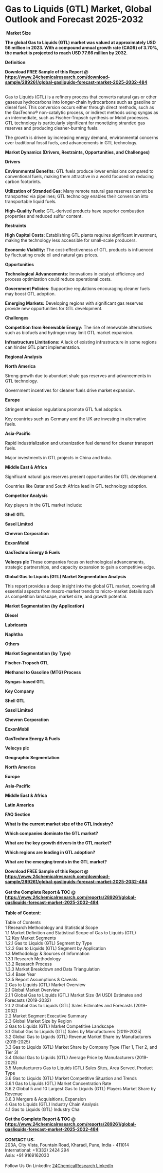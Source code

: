 <h1>Gas to Liquids (GTL) Market, Global Outlook and Forecast 2025-2032</h1><p> <strong>Market Size</strong>
</p><p><strong>The global Gas to Liquids (GTL) market was valued at approximately USD 56 million in 2023. With a compound annual growth rate (CAGR) of 3.70%, the market is projected to reach USD 77.66 million by 2032.</strong></p><p>
<strong>Definition</strong></p><div><b>Download FREE Sample of this Report @ 
            <a href="https://www.24chemicalresearch.com/download-sample/289261/global-gasliquids-forecast-market-2025-2032-484">
            https://www.24chemicalresearch.com/download-sample/289261/global-gasliquids-forecast-market-2025-2032-484</a></b></div><br><p>
</p><p>Gas to Liquids (GTL) is a refinery process that converts natural gas or other gaseous hydrocarbons into longer-chain hydrocarbons such as gasoline or diesel fuel. This conversion occurs either through direct methods, such as the GasTechno® non-catalytic process, or indirect methods using syngas as an intermediate, such as Fischer-Tropsch synthesis or Mobil processes. GTL technology is particularly significant for monetizing stranded gas reserves and producing cleaner-burning fuels.</p><p>
</p><p>The growth is driven by increasing energy demand, environmental concerns over traditional fossil fuels, and advancements in GTL technology.</p><p>
<strong>Market Dynamics (Drivers, Restraints, Opportunities, and Challenges)</strong></p><p>
<strong>Drivers</strong></p><p>
</p><p><strong>Environmental Benefits:</strong> GTL fuels produce lower emissions compared to conventional fuels, making them attractive in a world focused on reducing carbon footprints.</p><p><strong>Utilization of Stranded Gas:</strong> Many remote natural gas reserves cannot be transported via pipelines; GTL technology enables their conversion into transportable liquid fuels.</p><p><strong>High-Quality Fuels:</strong> GTL-derived products have superior combustion properties and reduced sulfur content.</p><p>
<strong>Restraints</strong></p><p>
</p><p><strong>High Capital Costs:</strong> Establishing GTL plants requires significant investment, making the technology less accessible for small-scale producers.</p><p><strong>Economic Viability:</strong> The cost-effectiveness of GTL products is influenced by fluctuating crude oil and natural gas prices.</p><p>
<strong>Opportunities</strong></p><p>
</p><p><strong>Technological Advancements:</strong> Innovations in catalyst efficiency and process optimization could reduce operational costs.</p><p><strong>Government Policies:</strong> Supportive regulations encouraging cleaner fuels may boost GTL adoption.</p><p><strong>Emerging Markets:</strong> Developing regions with significant gas reserves provide new opportunities for GTL development.</p><p>
<strong>Challenges</strong></p><p>
</p><p><strong>Competition from Renewable Energy:</strong> The rise of renewable alternatives such as biofuels and hydrogen may limit GTL market expansion.</p><p><strong>Infrastructure Limitations:</strong> A lack of existing infrastructure in some regions can hinder GTL plant implementation.</p><p>
<strong>Regional Analysis</strong></p><p>
<strong>North America</strong></p><p>
</p><p>Strong growth due to abundant shale gas reserves and advancements in GTL technology.</p><p>Government incentives for cleaner fuels drive market expansion.</p><p>
<strong>Europe</strong></p><p>
</p><p>Stringent emission regulations promote GTL fuel adoption.</p><p>Key countries such as Germany and the UK are investing in alternative fuels.</p><p>
<strong>Asia-Pacific</strong></p><p>
</p><p>Rapid industrialization and urbanization fuel demand for cleaner transport fuels.</p><p>Major investments in GTL projects in China and India.</p><p>
<strong>Middle East &amp; Africa</strong></p><p>
</p><p>Significant natural gas reserves present opportunities for GTL development.</p><p>Countries like Qatar and South Africa lead in GTL technology adoption.</p><p>
<strong>Competitor Analysis</strong></p><p>
</p><p>Key players in the GTL market include:</p><p>
</p><p><strong>Shell GTL</strong></p><p><strong>Sasol Limited</strong></p><p><strong>Chevron Corporation</strong></p><p><strong>ExxonMobil</strong></p><p><strong>GasTechno Energy &amp; Fuels</strong></p><p><strong>Velocys plc</strong> These companies focus on technological advancements, strategic partnerships, and capacity expansion to gain a competitive edge.</p><p>
<strong>Global Gas to Liquids (GTL) Market Segmentation Analysis</strong></p><p>
</p><p>This report provides a deep insight into the global GTL market, covering all essential aspects from macro-market trends to micro-market details such as competition landscape, market size, and growth potential.</p><p>
<strong>Market Segmentation (by Application)</strong></p><p>
</p><p><strong>Diesel</strong></p><p><strong>Lubricants</strong></p><p><strong>Naphtha</strong></p><p><strong>Others</strong></p><p>
<strong>Market Segmentation (by Type)</strong></p><p>
</p><p><strong>Fischer-Tropsch GTL</strong></p><p><strong>Methanol to Gasoline (MTG) Process</strong></p><p><strong>Syngas-based GTL</strong></p><p>
<strong>Key Company</strong></p><p>
</p><p><strong>Shell GTL</strong></p><p><strong>Sasol Limited</strong></p><p><strong>Chevron Corporation</strong></p><p><strong>ExxonMobil</strong></p><p><strong>GasTechno Energy &amp; Fuels</strong></p><p><strong>Velocys plc</strong></p><p>
<strong>Geographic Segmentation</strong></p><p>
</p><p><strong>North America</strong></p><p><strong>Europe</strong></p><p><strong>Asia-Pacific</strong></p><p><strong>Middle East &amp; Africa</strong></p><p><strong>Latin America</strong></p><p>
<strong>FAQ Section</strong></p><p>
<strong>What is the current market size of the GTL industry?</strong></p><p>
</p><p>
<strong>Which companies dominate the GTL market?</strong></p><p>
</p><p>
<strong>What are the key growth drivers in the GTL market?</strong></p><p>
</p><p>
<strong>Which regions are leading in GTL adoption?</strong></p><p>
</p><p>
<strong>What are the emerging trends in the GTL market?</strong></p><p>
</p><div><b>Download FREE Sample of this Report @ 
            <a href="https://www.24chemicalresearch.com/download-sample/289261/global-gasliquids-forecast-market-2025-2032-484">
            https://www.24chemicalresearch.com/download-sample/289261/global-gasliquids-forecast-market-2025-2032-484</a></b></div><br><div><b>Get the Complete Report & TOC @ 
            <a href="https://www.24chemicalresearch.com/reports/289261/global-gasliquids-forecast-market-2025-2032-484">
            https://www.24chemicalresearch.com/reports/289261/global-gasliquids-forecast-market-2025-2032-484</a></b></div><br>
            <b>Table of Content:</b><p>Table of Contents<br />
1 Research Methodology and Statistical Scope<br />
1.1 Market Definition and Statistical Scope of Gas to Liquids (GTL)<br />
1.2 Key Market Segments<br />
1.2.1 Gas to Liquids (GTL) Segment by Type<br />
1.2.2 Gas to Liquids (GTL) Segment by Application<br />
1.3 Methodology & Sources of Information<br />
1.3.1 Research Methodology<br />
1.3.2 Research Process<br />
1.3.3 Market Breakdown and Data Triangulation<br />
1.3.4 Base Year<br />
1.3.5 Report Assumptions & Caveats<br />
2 Gas to Liquids (GTL) Market Overview<br />
2.1 Global Market Overview<br />
2.1.1 Global Gas to Liquids (GTL) Market Size (M USD) Estimates and Forecasts (2019-2032)<br />
2.1.2 Global Gas to Liquids (GTL) Sales Estimates and Forecasts (2019-2032)<br />
2.2 Market Segment Executive Summary<br />
2.3 Global Market Size by Region<br />
3 Gas to Liquids (GTL) Market Competitive Landscape<br />
3.1 Global Gas to Liquids (GTL) Sales by Manufacturers (2019-2025)<br />
3.2 Global Gas to Liquids (GTL) Revenue Market Share by Manufacturers (2019-2025)<br />
3.3 Gas to Liquids (GTL) Market Share by Company Type (Tier 1, Tier 2, and Tier 3)<br />
3.4 Global Gas to Liquids (GTL) Average Price by Manufacturers (2019-2025)<br />
3.5 Manufacturers Gas to Liquids (GTL) Sales Sites, Area Served, Product Type<br />
3.6 Gas to Liquids (GTL) Market Competitive Situation and Trends<br />
3.6.1 Gas to Liquids (GTL) Market Concentration Rate<br />
3.6.2 Global 5 and 10 Largest Gas to Liquids (GTL) Players Market Share by Revenue<br />
3.6.3 Mergers & Acquisitions, Expansion<br />
4 Gas to Liquids (GTL) Industry Chain Analysis<br />
4.1 Gas to Liquids (GTL) Industry Cha</p><div><b>Get the Complete Report & TOC @ 
            <a href="https://www.24chemicalresearch.com/reports/289261/global-gasliquids-forecast-market-2025-2032-484">
            https://www.24chemicalresearch.com/reports/289261/global-gasliquids-forecast-market-2025-2032-484</a></b></div><br><b>CONTACT US:</b><br>
            203A, City Vista, Fountain Road, Kharadi, Pune, India - 411014<br>
            International: +1(332) 2424 294<br>
            Asia: +91 9169162030 <br><br>
            Follow Us On LinkedIn: <a href="https://www.linkedin.com/company/24chemicalresearch/">24ChemicalResearch LinkedIn</a>